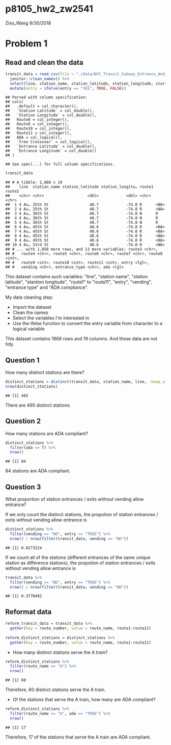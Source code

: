 p8105\_hw2\_zw2541
================
Zixu\_Wang
9/30/2018

Problem 1
=========

Read and clean the data
-----------------------

``` r
transit_data = read_csv(file = "./data/NYC_Transit_Subway_Entrance_And_Exit_Data.csv") %>% 
  janitor::clean_names() %>% 
  select(line, station_name, station_latitude, station_longitude, starts_with("route"), entry, vending, entrance_type, ada) %>% 
  mutate(entry = ifelse(entry == "YES", TRUE, FALSE))
```

    ## Parsed with column specification:
    ## cols(
    ##   .default = col_character(),
    ##   `Station Latitude` = col_double(),
    ##   `Station Longitude` = col_double(),
    ##   Route8 = col_integer(),
    ##   Route9 = col_integer(),
    ##   Route10 = col_integer(),
    ##   Route11 = col_integer(),
    ##   ADA = col_logical(),
    ##   `Free Crossover` = col_logical(),
    ##   `Entrance Latitude` = col_double(),
    ##   `Entrance Longitude` = col_double()
    ## )

    ## See spec(...) for full column specifications.

``` r
transit_data
```

    ## # A tibble: 1,868 x 19
    ##    line  station_name station_latitude station_longitu… route1 route2
    ##    <chr> <chr>                   <dbl>            <dbl> <chr>  <chr> 
    ##  1 4 Av… 25th St                  40.7            -74.0 R      <NA>  
    ##  2 4 Av… 25th St                  40.7            -74.0 R      <NA>  
    ##  3 4 Av… 36th St                  40.7            -74.0 N      R     
    ##  4 4 Av… 36th St                  40.7            -74.0 N      R     
    ##  5 4 Av… 36th St                  40.7            -74.0 N      R     
    ##  6 4 Av… 45th St                  40.6            -74.0 R      <NA>  
    ##  7 4 Av… 45th St                  40.6            -74.0 R      <NA>  
    ##  8 4 Av… 45th St                  40.6            -74.0 R      <NA>  
    ##  9 4 Av… 45th St                  40.6            -74.0 R      <NA>  
    ## 10 4 Av… 53rd St                  40.6            -74.0 R      <NA>  
    ## # ... with 1,858 more rows, and 13 more variables: route3 <chr>,
    ## #   route4 <chr>, route5 <chr>, route6 <chr>, route7 <chr>, route8 <int>,
    ## #   route9 <int>, route10 <int>, route11 <int>, entry <lgl>,
    ## #   vending <chr>, entrance_type <chr>, ada <lgl>

This dataset contains such variables: "line", "station name", "station latitude", "stantion longitude", "route1" to "route11", "entry", "vending", "entrance type" and "ADA compliance".

My data cleaning step:

-   Import the dataset
-   Clean the names
-   Select the variables I'm interested in
-   Use the ifelse function to convert the entry variable from character to a logical variable

This dataset contains 1868 rows and 19 columns. And these data are not tidy.

Question 1
----------

How many distinct stations are there?

``` r
distinct_stations = distinct(transit_data, station_name, line, .keep_all = T) 
nrow(distinct_stations)
```

    ## [1] 465

There are 465 distinct stations.

Question 2
----------

How many stations are ADA compliant?

``` r
distinct_stations %>% 
  filter(ada == T) %>% 
  nrow()
```

    ## [1] 84

84 stations are ADA compliant.

Question 3
----------

What proportion of station entrances / exits without vending allow entrance?

If we only count the distinct stations, the propotion of station entrances / exits without vending allow entrance is

``` r
distinct_stations %>% 
  filter(vending == "NO", entry == "TRUE") %>% 
  nrow() / nrow(filter(transit_data, vending == "NO"))
```

    ## [1] 0.0273224

If we count all of the stations (different entrances of the same unique station as difference stations), the propotion of station entrances / exits without vending allow entrance is

``` r
transit_data %>% 
  filter(vending == "NO", entry == "TRUE") %>% 
  nrow() / nrow(filter(transit_data, vending == "NO"))
```

    ## [1] 0.3770492

Reformat data
-------------

``` r
reform_transit_data = transit_data %>% 
  gather(key = route_number, value = route_name, route1:route11) 
  
reform_distinct_stations = distinct_stations %>% 
  gather(key = route_number, value = route_name, route1:route11)
```

-   How many distinct stations serve the A train?

``` r
reform_distinct_stations %>% 
  filter(route_name == "A") %>% 
  nrow()
```

    ## [1] 60

Therefore, 60 distinct stations serve the A train.

-   Of the stations that serve the A train, how many are ADA compliant?

``` r
reform_distinct_stations %>% 
  filter(route_name == "A", ada == "TRUE") %>% 
  nrow()
```

    ## [1] 17

Therefore, 17 of the stations that serve the A train are ADA compliant.
